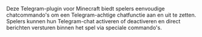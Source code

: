 Deze Telegram-plugin voor Minecraft biedt spelers eenvoudige chatcommando's om een Telegram-achtige chatfunctie aan en uit te zetten. Spelers kunnen hun Telegram-chat activeren of deactiveren en direct berichten versturen binnen het spel via speciale commando's.

